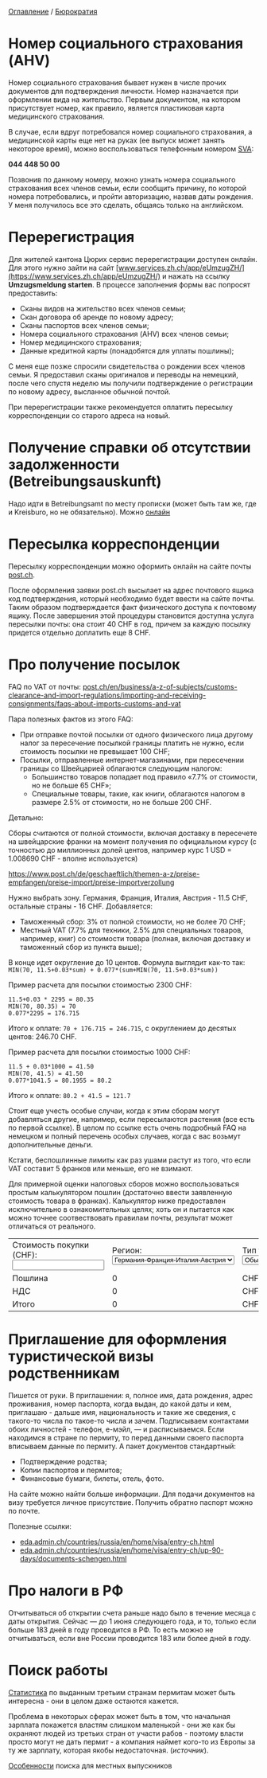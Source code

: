 [Оглавление](/faq/) / [Бюрократия](/faq/docs/Бюрократия.html)

# Номер социального страхования (AHV)
Номер социального страхования бывает нужен в числе прочих документов для подтверждения личности. Номер назначается при оформлении вида на жительство. Первым документом, на котором присутствует номер, как правило, является пластиковая карта медицинского страхования.

В случае, если вдруг потребовался номер социального страхования, а медицинской карты еще нет на руках (ее выпуск может занять некоторое время), можно воспользоваться телефонным номером [SVA](https://www.svazurich.ch/internet/de/home.html):

**044 448 50 00**

Позвонив по данному номеру, можно узнать номера социального страхования всех членов семьи, если сообщить причину, по которой номера потребовались, и пройти авторизацию, назвав даты рождения. У меня получилось все это сделать, общаясь только на английском.


# Перерегистрация
Для жителей кантона Цюрих сервис перерегистрации доступен онлайн. Для этого нужно зайти на сайт [www.services.zh.ch/app/eUmzugZH/](https://www.services.zh.ch/app/eUmzugZH/) и нажать на ссылку **Umzugsmeldung starten**. В процессе заполнения формы вас попросят предоставить:
* Сканы видов на жительство всех членов семьи;
* Скан договора об аренде по новому адресу;
* Сканы паспортов всех членов семьи;
* Номера социального страхования (AHV) всех членов семьи;
* Номер медицинского страхования;
* Данные кредитной карты (понадобятся для уплаты пошлины);

С меня еще позже спросили свидетельства о рождении всех членов семьи. Я предоставил сканы оригиналов и переводы на немецкий, после чего спустя неделю мы получили подтверждение о регистрации по новому адресу, высланное обычной почтой.

При перерегистрации также рекомендуется оплатить пересылку корреспонденции со старого адреса на новый.

# Получение справки об отсутствии задолженности (Betreibungsauskunft)
Надо идти в Betreibungsamt по месту прописки (может быть там же, где и Kreisburo, но не обязательно).
Можно [онлайн](https://www.stadt-zuerich.ch/portal/de/index/politik_u_recht/stadtammann-_undbetreibungsaemter/auszug-betreibungsregister.html)


# Пересылка корреспонденции
Пересылку корреспонденции можно оформить онлайн на сайте почты [post.ch](http://post.ch).

После оформления заявки post.ch высылает на адрес почтового ящика код подтверждения, который необходимо будет ввести на сайте почты. Таким образом подтверждается факт физического доступа к почтовому ящику. После завершения этой процедуры становится доступна услуга пересылки почты: она стоит 40 CHF в год, причем за каждую посылку придется отдельно доплатить еще 8 CHF.

# Про получение посылок
FAQ по VAT от почты: [post.ch/en/business/a-z-of-subjects/customs-clearance-and-import-regulations/importing-and-receiving-consignments/faqs-about-imports-customs-and-vat](https://www.post.ch/en/business/a-z-of-subjects/customs-clearance-and-import-regulations/importing-and-receiving-consignments/faqs-about-imports-customs-and-vat)

Пара полезных фактов из этого FAQ:
* При отправке почтой посылки от одного физического лица другому налог за пересечение посылкой границы платить не нужно, если стоимость посылки не превышает 100 CHF;
* Посылки, отправленные интернет-магазинами, при пересечении границы со Швейцарией облагаются следующим налогом:
    * Большинство товаров попадает под правило «7.7% от стоимости, но не больше 65 CHF»;
    * Специальные товары, такие, как книги, облагаются налогом в размере 2.5% от стоимости, но не больше 200 CHF.

Детально:

Сборы считаются от полной стоимости, включая доставку в пересечете на швейцарские франки на момент получения по официальном курсу (с точностью до миллионных долей центов, например курс 1 USD = 1.008690 CHF - вполне используется)

https://www.post.ch/de/geschaeftlich/themen-a-z/preise-empfangen/preise-import/preise-importverzollung

Нужно выбрать зону. Германия, Франция, Италия, Австрия - 11.5 CHF, остальные страны - 16 CHF. Добавляется:
* Таможенный сбор: 3% от полной стоимости, но не более 70 CHF;
* Местный VAT (7.7% для техники, 2.5% для специальных товаров, например, книг) со стоимости товара (полная, включая доставку и таможенный сбор из пункта выше);

В конце идет округление до 10 центов.
Формула выглядит как-то так: `MIN(70, 11.5+0.03*sum) + 0.077*(sum+MIN(70, 11.5+0.03*sum))`

Пример расчета для посылки стоимостью 2300 CHF:
```
11.5+0.03 * 2295 = 80.35
MIN(70, 80.35) = 70
0.077*2295 = 176.715
```

Итого к оплате: `70 + 176.715 = 246.715`, с округлением до десятых центов: 246.70 CHF.

Пример расчета для посылки стоимостью 1000 CHF:
```
11.5 + 0.03*1000 = 41.50
MIN(70, 41.5) = 41.50
0.077*1041.5 = 80.1955 = 80.2
```

Итого к оплате: `80.2 + 41.5 = 121.7`

Стоит еще учесть особые случаи, когда к этим сборам могут добавляться другие, например, если пересылаются растения (все есть по первой ссылке). В целом по ссылке есть очень подробный FAQ на немецком и полный перечень особых случаев, когда с вас возьмут дополнительные деньги.

Кстати, беспошлинные лимиты как раз ушами растут из того, что если VAT составит 5 франков или меньше, его не взимают.

Для примерной оценки налоговых сборов можно воспользоваться простым калькулятором пошлин (достаточно ввести заявленную стоимость товара в франках). Калькулятор ниже предоставлен исключительно в ознакомительных целях; хоть он и пытается как можно точнее соотвествовать правилам почты, результат может отличаться от реального.
<table>
                        <tr>
                                <td>Стоимость покупки (CHF): <input id="taxCalc" type="text" oninput="return calculateTax(event)" /> </td>
                                <td>Регион: <select oninput="return calculateTax(event)" id="taxZone" name="taxZone"><option value="11.5" selected>Германия-Франция-Италия-Австрия</option><option value="16">Остальные страны</option></select></td>
                                <td>Тип товара: <select oninput="return calculateTax(event)" id="vat" name="vat"><option value="0.077" selected>Обычный</option><option value="0.025">Специальный (напр. книги)</option></select></td>
                        </tr>
                        <tr>
                                <td>Пошлина</td><td> <div style="white-space: nowrap; display: inline-block;" id="taxPost">0</div></td><td>CHF</td>
                        </tr>
                        <tr>
                                <td>НДC</td><td> <div style="white-space: nowrap; display: inline-block;" id="taxVAT">0</div></td><td>CHF</td>
                        </tr>
                        <tr>
                                <td>Итого</td><td> <div style="white-space: nowrap; display: inline-block;" id="taxResult">0</div></td><td>CHF</td>
                        </tr>
</table>

# Приглашение для оформления туристической визы родственникам
Пишется от руки. В приглашении: я, полное имя, дата рождения, адрес проживания, номер паспорта, когда выдан, до какой даты и кем, приглашаю - дальше имя, национальность и такие же сведения, с такого-то числа по такое-то числа и зачем.
Подписываем контактами обоиx личностей - телефон, е-мэйл, — и расписываемся. Если находимся в стране по пермиту, то перед данными своего паспорта вписываем данные по пермиту. А пакет документов стандартный:
* Подтверждение родства;
* Копии паспортов и пермитов;
* Финансовые бумаги, билеты, отель, фото.

На сайте можно найти больше информации. Для подачи документов на визу требуется личное присутствие. Получить обратно паспорт можно по почте.

Полезные ссылки:
* [eda.admin.ch/countries/russia/en/home/visa/entry-ch.html](https://www.eda.admin.ch/countries/russia/en/home/visa/entry-ch.html)
* [eda.admin.ch/countries/russia/en/home/visa/entry-ch/up-90-days/documents-schengen.html](https://www.eda.admin.ch/countries/russia/en/home/visa/entry-ch/up-90-days/documents-schengen.html)

# Про налоги в РФ
Отчитываться об открытии счета раньше надо было в течение месяца с даты открытия. Сейчас — до 1 июня следующего года, и то, только если больше 183 дней в году проводится в РФ. То есть можно не отчитываться, если вне России проводится 183 или более дней в году.

<script>
function calculateTax(e) {
        var taxTotal = 0;
        var value = parseFloat(document.getElementById("taxCalc").value);
        var taxZoneElement = document.getElementById("taxZone");
        var taxZone = parseFloat(taxZoneElement.options[taxZoneElement.selectedIndex].value);
        var taxPost = Math.round(Math.min(taxZone + 0.03 * value, 70.0) * 10) / 10.0;
        var e = document.getElementById("vat");
        var vat = parseFloat(e.options[e.selectedIndex].value);
        var taxVat = Math.round(vat * (value + taxPost) * 10) / 10.0;
        if ((vat == 0.077 && value >= 65) || (vat == 0.025 && value >= 200)) {
                taxTotal = (taxVat + taxPost) * 10 / 10.0;
        }
        document.getElementById("taxPost").innerHTML = taxPost;
        document.getElementById("taxVAT").innerHTML = taxVat;
        document.getElementById("taxResult").innerHTML = taxTotal;
}
</script>


# Поиск работы
[Статистика](https://www.sem.admin.ch/sem/de/home/publiservice/statistik/auslaenderstatistik/monitor.html) 
по выданным третьим странам пермитам может быть интересна - они в целом даже остаются кажется.

Проблема в некоторых сферах может быть в том, что начальная зарплата покажется властям слишком маленькой - они же как 
бы охраняют людей из третьих стран от участи рабов - поэтому власти просто могут не дать пермит - а компания наймет 
кого-то из Европы за ту же зарплату, которая якобы недостаточная. (*источник*).

[Особенности](../inbox/Студентам-и-поступающим.md#Поиск-работы-после-учебы) поиска для местных выпускников